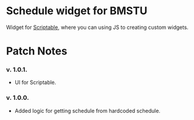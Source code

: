 # Schedule widget for BMSTU

Widget for [Scriptable](https://scriptable.app), where you can using JS to creating custom widgets.

# Patch Notes

### v. 1.0.1.
- UI for Scriptable.

### v. 1.0.0.
- Added logic for getting schedule from hardcoded schedule.
